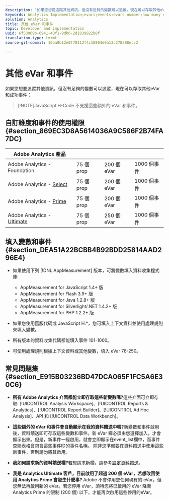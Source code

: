 ```yaml
---
description: '如果您想要追蹤其他資訊，但沒有足夠的變數可以追蹤，現在可以存取其他eVar和成功事件 '
keywords: Analytics Implementation;evars;events;evars number;how many evars;how many events
solution: Analytics
title: 其他 eVar 和事件
topic: Developer and implementation
uuid: 6f53069b-6941-40f1-9db6-2d1839822b8f
translation-type: tm+mt
source-git-commit: 16ba0b12e0f70112f4c10804d0a13c278388ecc2

---
```



# 其他 eVar 和事件

如果您想要追蹤其他資訊，但沒有足夠的變數可以追蹤，現在可以存取其他eVar和成功事件：

> [!NOTE]JavaScript H-Code 不支援這些額外的 eVar 和事件。

## 自訂維度和事件的使用權限 {#section_869EC3D8A5614036A9C586F2B74FA7DC}

| Adobe Analytics 產品 |  |  |  |
|---|---|---|---|
| Adobe Analytics - Foundation | 75 個 prop | 200 個 eVar | 1000 個事件 |
| Adobe Analytics - [Select](https://www.adobe.com/data-analytics-cloud/analytics/select.html) | 75 個 prop | 200 個 eVar | 1000 個事件 |
| Adobe Analytics - [Prime](https://www.adobe.com/data-analytics-cloud/analytics/prime.html) | 75 個 prop | 200 個 eVar | 1000 個事件 |
| Adobe Analytics - [Ultimate](https://www.adobe.com/data-analytics-cloud/analytics/ultimate.html) | 75 個 prop | 250 個 eVar | 1000 個事件 |

## 填入變數和事件 {#section_DEA51A22BCBB4B92BDD25814AAD296E4}

* 如果使用下列 [!DNL AppMeasurement] 版本，可將變數填入資料收集程式庫:

   * AppMeasurement for JavaScript 1.4+ 版
   * AppMeasurement for Flash 3.9+ 版
   * AppMeasurement for Java 1.2.8+ 版
   * AppMeasurement for Silverlight/.NET 1.4.2+ 版
   * AppMeasurement for PHP 1.2.2+ 版

* 如果您使用舊版代碼或 JavaScript H.*，您可填入上下文資料並使用處理規則來填入變數。
* 所有版本的資料收集代碼都能填入事件 101-1000。
* 可使用處理規則根據上下文資料或其他變數，填入 eVar 76-250。

## 常見問題集 {#section_E915B03236BD47DCA065F1FC5A6E30C6}

* **所有 Adobe Analytics 介面都能立即存取這些新變數嗎?**&#x200B;這些介面可立即存取: [!UICONTROL Analysis Workspace]、[!UICONTROL Reports &amp; Analytics]、[!UICONTROL Report Builder]、[!UICONTROL Ad Hoc Analysis]、API 和 [!UICONTROL Data Workbench]。

* **這些額外的 eVar 和事件會自動顯示在我的資料饋送中嗎?**&#x200B;新變數和事件啟用後，資料饋送即可存取這些變數和事件。新 eVar 欄必須由您選擇加入，才會顯示出來。但是，新事件一經啟用，就會立即顯示在event_list欄中，而事件查閱表格會包含這些事件ID的事件名稱。 除非您準備要在資料饋送中使用這些新事件，否則請勿將其啟用。

* **我如何請求新的資料饋送欄?**&#x200B;若想請求新欄，請參考[設定資料饋送](https://marketing.adobe.com/resources/help/en_US/sc/clickstream/datafeeds_configure.html)。

* **我是 Analytics Ultimate 客戶，目前啟用了超過 200 個 eVar，若想改回使用 Analytics Prime 會發生什麼事?** Adobe 不會停用您任何現有的 eVar，但您無法再啟用新的 eVar。若您停用 eVar，須待您將已啟用的 eVar 降至 Analytics Prime 的限制 (200 個) 以下，才能再次啟用這些停用的eVar。

